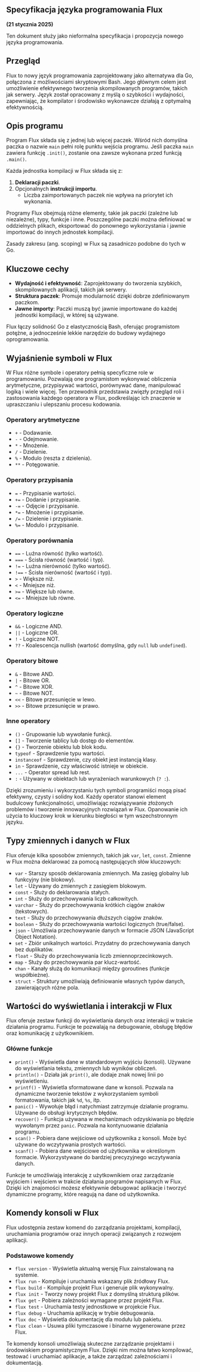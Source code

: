 ## Specyfikacja języka programowania Flux

**(21 stycznia 2025)**

Ten dokument służy jako nieformalna specyfikacja i propozycja nowego języka programowania.

## Przegląd

Flux to nowy język programowania zaprojektowany jako alternatywa dla Go, połączona z możliwościami skryptowymi Bash. Jego głównym celem jest umożliwienie efektywnego tworzenia skompilowanych programów, takich jak serwery. Język został opracowany z myślą o szybkości i wydajności, zapewniając, że kompilator i środowisko wykonawcze działają z optymalną efektywnością.

## Opis programu

Program Flux składa się z jednej lub więcej paczek. Wśród nich domyślna paczka o nazwie `main` pełni rolę punktu wejścia programu. Jeśli paczka `main` zawiera funkcję `.init()`, zostanie ona zawsze wykonana przed funkcją `.main()`.

Każda jednostka kompilacji w Flux składa się z:

1. **Deklaracji paczki**.
2. Opcjonalnych **instrukcji importu**.
   - Liczba zaimportowanych paczek nie wpływa na priorytet ich wykonania.

Programy Flux obejmują różne elementy, takie jak paczki (zależne lub niezależne), typy, funkcje i inne. Poszczególne paczki można definiować w oddzielnych plikach, eksportować do ponownego wykorzystania i jawnie importować do innych jednostek kompilacji.

Zasady zakresu (ang. scoping) w Flux są zasadniczo podobne do tych w Go.

## Kluczowe cechy

- **Wydajność i efektywność**: Zaprojektowany do tworzenia szybkich, skompilowanych aplikacji, takich jak serwery.
- **Struktura paczek**: Promuje modularność dzięki dobrze zdefiniowanym paczkom.
- **Jawne importy**: Paczki muszą być jawnie importowane do każdej jednostki kompilacji, w której są używane.

Flux łączy solidność Go z elastycznością Bash, oferując programistom potężne, a jednocześnie lekkie narzędzie do budowy wydajnego oprogramowania.

## Wyjaśnienie symboli w Flux

W Flux różne symbole i operatory pełnią specyficzne role w programowaniu. Pozwalają one programistom wykonywać obliczenia arytmetyczne, przypisywać wartości, porównywać dane, manipulować logiką i wiele więcej. Ten przewodnik przedstawia zwięzły przegląd roli i zastosowania każdego operatora w Flux, podkreślając ich znaczenie w upraszczaniu i ulepszaniu procesu kodowania.

### Operatory arytmetyczne

- `+` - Dodawanie.
- `-` - Odejmowanie.
- `*` - Mnożenie.
- `/` - Dzielenie.
- `%` - Modulo (reszta z dzielenia).
- `**` - Potęgowanie.

### Operatory przypisania

- `=` - Przypisanie wartości.
- `+=` - Dodanie i przypisanie.
- `-=` - Odjęcie i przypisanie.
- `*=` - Mnożenie i przypisanie.
- `/=` - Dzielenie i przypisanie.
- `%=` - Modulo i przypisanie.

### Operatory porównania

- `==` - Luźna równość (tylko wartość).
- `===` - Ścisła równość (wartość i typ).
- `!=` - Luźna nierówność (tylko wartość).
- `!==` - Ścisła nierówność (wartość i typ).
- `>` - Większe niż.
- `<` - Mniejsze niż.
- `>=` - Większe lub równe.
- `<=` - Mniejsze lub równe.

### Operatory logiczne

- `&&` - Logiczne AND.
- `||` - Logiczne OR.
- `!` - Logiczne NOT.
- `??` - Koalescencja nullish (wartość domyślna, gdy `null` lub `undefined`).

### Operatory bitowe

- `&` - Bitowe AND.
- `|` - Bitowe OR.
- `^` - Bitowe XOR.
- `~` - Bitowe NOT.
- `<<` - Bitowe przesunięcie w lewo.
- `>>` - Bitowe przesunięcie w prawo.

### Inne operatory

- `()` - Grupowanie lub wywołanie funkcji.
- `[]` - Tworzenie tablicy lub dostęp do elementów.
- `{}` - Tworzenie obiektu lub blok kodu.
- `typeof` - Sprawdzenie typu wartości.
- `instanceof` - Sprawdzenie, czy obiekt jest instancją klasy.
- `in` - Sprawdzenie, czy właściwość istnieje w obiekcie.
- `...` - Operator spread lub rest.
- `:` - Używany w obiektach lub wyrażeniach warunkowych (`? :`).

Dzięki zrozumieniu i wykorzystaniu tych symboli programiści mogą pisać efektywny, czysty i solidny kod. Każdy operator stanowi element budulcowy funkcjonalności, umożliwiając rozwiązywanie złożonych problemów i tworzenie innowacyjnych rozwiązań w Flux. Opanowanie ich użycia to kluczowy krok w kierunku biegłości w tym wszechstronnym języku.

## Typy zmiennych i danych w Flux

Flux oferuje kilka sposobów zmiennych, takich jak `var`, `let`, `const`.
Zmienne w Flux można deklarować za pomocą następujących słów kluczowych:

- `var` - Starszy sposób deklarowania zmiennych. Ma zasięg globalny lub funkcyjny (nie blokowy).
- `let` - Używany do zmiennych z zasięgiem blokowym.
- `const` - Służy do deklarowania stałych.
- `int` - Służy do przechowywania liczb całkowitych.
- `varchar` - Służy do przechowywania krótkich ciągów znaków (tekstowych).
- `text` - Służy do przechowywania dłuższych ciągów znaków.
- `boolean` - Służy do przechowywania wartości logicznych (true/false).
- `json` - Umożliwia przechowywanie danych w formacie JSON (JavaScript Object Notation).
- `set` - Zbiór unikalnych wartości. Przydatny do przechowywania danych bez duplikatów.
- `float` - Służy do przechowywania liczb zmiennoprzecinkowych.
- `map` - Służy do przechowywania par klucz-wartość.
- `chan` - Kanały służą do komunikacji między goroutines (funkcje współbieżne).
- `struct` - Struktury umożliwiają definiowanie własnych typów danych, zawierających różne pola.

## Wartości do wyświetlania i interakcji w Flux

Flux oferuje zestaw funkcji do wyświetlania danych oraz interakcji w trakcie działania programu. Funkcje te pozwalają na debugowanie, obsługę błędów oraz komunikację z użytkownikiem.

### Główne funkcje

- `print()` - Wyświetla dane w standardowym wyjściu (konsoli). Używane do wyświetlania tekstu, zmiennych lub wyników obliczeń.
- `println()` - Działa jak `print()`, ale dodaje znak nowej linii po wyświetleniu.
- `printf()` - Wyświetla sformatowane dane w konsoli. Pozwala na dynamiczne tworzenie tekstów z wykorzystaniem symboli formatowania, takich jak `%d`, `%s`, itp.
- `panic()` - Wywołuje błąd i natychmiast zatrzymuje działanie programu. Używane do obsługi krytycznych błędów.
- `recover()` - Funkcja używana w mechanizmach odzyskiwania po błędzie wywołanym przez `panic`. Pozwala na kontynuowanie działania programu.
- `scan()` - Pobiera dane wejściowe od użytkownika z konsoli. Może być używane do wczytywania prostych wartości.
- `scanf()` - Pobiera dane wejściowe od użytkownika w określonym formacie. Wykorzystywane do bardziej precyzyjnego wczytywania danych.

Funkcje te umożliwiają interakcję z użytkownikiem oraz zarządzanie wyjściem i wejściem w trakcie działania programów napisanych w Flux. Dzięki ich znajomości możesz efektywnie debugować aplikacje i tworzyć dynamiczne programy, które reagują na dane od użytkownika.

## Komendy konsoli w Flux

Flux udostępnia zestaw komend do zarządzania projektami, kompilacji, uruchamiania programów oraz innych operacji związanych z rozwojem aplikacji.

### Podstawowe komendy

- `flux version` - Wyświetla aktualną wersję Flux zainstalowaną na systemie.
- `flux run` - Kompiluje i uruchamia wskazany plik źródłowy Flux.
- `flux build` - Kompiluje projekt Flux i generuje plik wykonywalny.
- `flux init` - Tworzy nowy projekt Flux z domyślną strukturą plików.
- `flux get` - Pobiera zależności wymagane przez projekt Flux.
- `flux test` - Uruchamia testy jednostkowe w projekcie Flux.
- `flux debug` - Uruchamia aplikację w trybie debugowania.
- `flux doc` - Wyświetla dokumentację dla modułu lub pakietu.
- `flux clean` - Usuwa pliki tymczasowe i binarne wygenerowane przez Flux.

Te komendy konsoli umożliwiają skuteczne zarządzanie projektami i środowiskiem programistycznym Flux. Dzięki nim można łatwo kompilować, testować i uruchamiać aplikacje, a także zarządzać zależnościami i dokumentacją.
